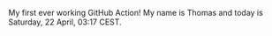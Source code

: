 My first ever working GitHub Action!
My name is Thomas and today is Saturday, 22 April, 03:17 CEST. 
